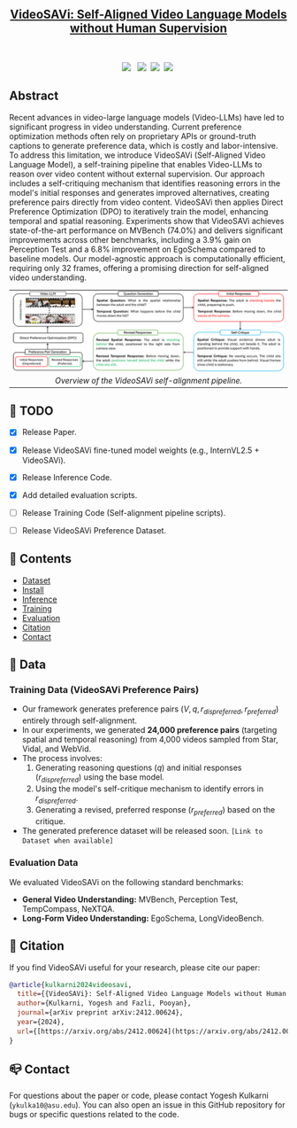 <h2 align="center"> <a href="https://arxiv.org/abs/2412.00624">VideoSAVi: Self-Aligned Video Language Models without Human Supervision</a></h2>

<div align="center">

<br>


<a href='https://arxiv.org/abs/2412.00624'><img src='https://img.shields.io/badge/arXiv-2412.00624-b31b1b.svg'></a> &nbsp;
 <a href='https://people-robots.github.io/VideoSAVi/'><img src='https://img.shields.io/badge/Project-Website-blue'></a>&nbsp;
 <a href='https://huggingface.co/datasets/yogkul2000/VideoSAVi'><img src='https://img.shields.io/badge/%F0%9F%A4%97%20VideoSAVi--24K-Dataset-blue'></a>&nbsp;
 <a href='https://huggingface.co/yogkul2000/VideoSAVi'><img src='https://img.shields.io/badge/Model-Weights-yellow'></a>&nbsp;

</div>

## Abstract
Recent advances in video-large language models (Video-LLMs) have led to significant progress in video understanding. Current preference optimization methods often rely on proprietary APIs or ground-truth captions to generate preference data, which is costly and labor-intensive. To address this limitation, we introduce VideoSAVi (Self-Aligned Video Language Model), a self-training pipeline that enables Video-LLMs to reason over video content without external supervision. Our approach includes a self-critiquing mechanism that identifies reasoning errors in the model's initial responses and generates improved alternatives, creating preference pairs directly from video content. VideoSAVi then applies Direct Preference Optimization (DPO) to iteratively train the model, enhancing temporal and spatial reasoning. Experiments show that VideoSAVi achieves state-of-the-art performance on MVBench (74.0%) and delivers significant improvements across other benchmarks, including a 3.9% gain on Perception Test and a 6.8% improvement on EgoSchema compared to baseline models. Our model-agnostic approach is computationally efficient, requiring only 32 frames, offering a promising direction for self-aligned video understanding.

<table class="center">
    <tr>
    <td><img src="assets/pipeline.png" alt="VideoSAVi Overview Diagram"></td>
    </tr>
    <tr>
    <td align="center"><em>Overview of the VideoSAVi self-alignment pipeline.</em></td>
    </tr>
</table>


## 🧰 TODO
- [x] Release Paper.
- [x] Release VideoSAVi fine-tuned model weights (e.g., InternVL2.5 + VideoSAVi).
- [x] Release Inference Code.
- [x] Add detailed evaluation scripts.
- [ ] Release Training Code (Self-alignment pipeline scripts).
- [ ] Release VideoSAVi Preference Dataset.


## 📖 Contents
- [Dataset](#data)
- [Install](#install)
- [Inference](#inference)
- [Training](#training)
- [Evaluation](#evaluation)
- [Citation](#citation)
- [Contact](#contact)


## 📝 Data

### Training Data (VideoSAVi Preference Pairs)
* Our framework generates preference pairs $(V, q, r_{dispreferred}, r_{preferred})$ entirely through self-alignment.
* In our experiments, we generated **24,000 preference pairs** (targeting spatial and temporal reasoning) from 4,000 videos sampled from Star, Vidal, and WebVid.
* The process involves:
    1.  Generating reasoning questions ($q$) and initial responses ($r_{dispreferred}$) using the base model.
    2.  Using the model's self-critique mechanism to identify errors in $r_{dispreferred}$.
    3.  Generating a revised, preferred response ($r_{preferred}$) based on the critique.
* The generated preference dataset will be released soon. `[Link to Dataset when available]`

### Evaluation Data
We evaluated VideoSAVi on the following standard benchmarks:
* **General Video Understanding:** MVBench, Perception Test, TempCompass, NeXTQA.
* **Long-Form Video Understanding:** EgoSchema, LongVideoBench.

## 📝 Citation
If you find VideoSAVi useful for your research, please cite our paper:
```bib
@article{kulkarni2024videosavi,
  title={{VideoSAVi}: Self-Aligned Video Language Models without Human Supervision},
  author={Kulkarni, Yogesh and Fazli, Pooyan},
  journal={arXiv preprint arXiv:2412.00624},
  year={2024},
  url={[https://arxiv.org/abs/2412.00624](https://arxiv.org/abs/2412.00624)}
}
```

## 📪 Contact
For questions about the paper or code, please contact Yogesh Kulkarni (`ykulka10@asu.edu`). You can also open an issue in this GitHub repository for bugs or specific questions related to the code.

